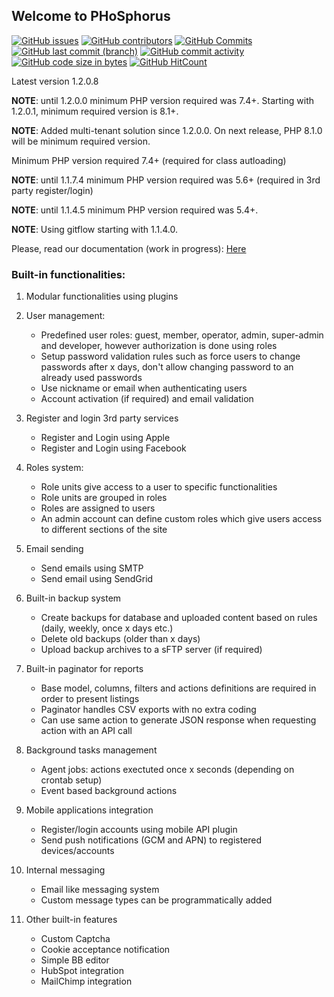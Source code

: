 ## Welcome to PHoSphorus

[![GitHub issues](https://img.shields.io/github/issues/tipul07/phs.svg)](https://github.com/tipul07/phs/issues/)
[![GitHub contributors](https://img.shields.io/github/contributors/tipul07/phs.svg)](https://GitHub.com/tipul07/phs/graphs/contributors/)
[![GitHub Commits](https://github-basic-badges.herokuapp.com/commits/tipul07/phs.svg)](https://github.com/tipul07/phs/commits/master)
[![GitHub last commit (branch)](https://img.shields.io/github/last-commit/tipul07/phs/master?color=green)](https://github.com/tipul07/phs/graphs/commit-activity)
[![GitHub commit activity](https://img.shields.io/github/commit-activity/m/tipul07/phs?color=green)](https://github.com/tipul07/phs/graphs/commit-activity)
[![GitHub code size in bytes](https://img.shields.io/github/languages/code-size/tipul07/phs?color=green)](https://github.com/tipul07/phs/commits/master)
[![GitHub HitCount](http://hits.dwyl.io/tipul07/phs.svg)](http://hits.dwyl.io/tipul07/phs)

Latest version 1.2.0.8

**NOTE**: until 1.2.0.0 minimum PHP version required was 7.4+. Starting with 1.2.0.1, minimum required version is 8.1+.

**NOTE**: Added multi-tenant solution since 1.2.0.0. On next release, PHP 8.1.0 will be minimum required version.

Minimum PHP version required 7.4+ (required for class autloading)

**NOTE**: until 1.1.7.4 minimum PHP version required was 5.6+ (required in 3rd party register/login)

**NOTE**: until 1.1.4.5 minimum PHP version required was 5.4+.

**NOTE**: Using gitflow starting with 1.1.4.0.

Please, read our documentation (work in progress): [Here](https://github.com/tipul07/phs/wiki)

### Built-in functionalities:

1. Modular functionalities using plugins

2. User management:
   - Predefined user roles: guest, member, operator, admin, super-admin and developer, however authorization is done using roles 
   - Setup password validation rules such as force users to change passwords after x days, don't allow changing password to an already used passwords
   - Use nickname or email when authenticating users
   - Account activation (if required) and email validation

3. Register and login 3rd party services
   - Register and Login using Apple
   - Register and Login using Facebook

4. Roles system:
   - Role units give access to a user to specific functionalities
   - Role units are grouped in roles
   - Roles are assigned to users
   - An admin account can define custom roles which give users access to different sections of the site

5. Email sending
   - Send emails using SMTP
   - Send email using SendGrid

6. Built-in backup system
   - Create backups for database and uploaded content based on rules (daily, weekly, once x days etc.)
   - Delete old backups (older than x days)
   - Upload backup archives to a sFTP server (if required)

7. Built-in paginator for reports
   - Base model, columns, filters and actions definitions are required in order to present listings
   - Paginator handles CSV exports with no extra coding
   - Can use same action to generate JSON response when requesting action with an API call

8. Background tasks management
   - Agent jobs: actions exectuted once x seconds (depending on crontab setup)
   - Event based background actions

9. Mobile applications integration
   - Register/login accounts using mobile API plugin
   - Send push notifications (GCM and APN) to registered devices/accounts

10. Internal messaging
    - Email like messaging system
    - Custom message types can be programmatically added

11. Other built-in features
    - Custom Captcha
    - Cookie acceptance notification
    - Simple BB editor
    - HubSpot integration
    - MailChimp integration